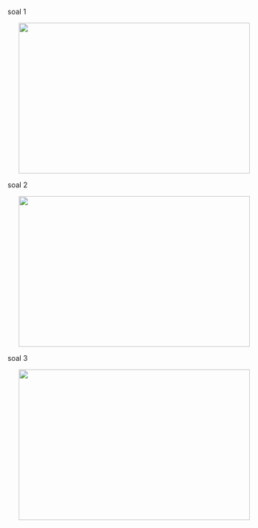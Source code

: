 soal 1
<p align="center">
  <img width="460" height="300" src="https://imgur.com/PbVqxXG.png">
</p>

soal 2
<p align="center">
  <img width="460" height="300" src="https://imgur.com/pLBZ5Ei.png">
</p>

soal 3
<p align="center">
  <img width="460" height="300" src="https://imgur.com/V2Z2D8J.png">
</p>
